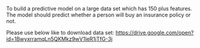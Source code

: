 To build a predictive model on a large data set which has 150 plus features.
The model should predict whether a person will buy an insurance policy or not.


Please use below like to download data set:
https://drive.google.com/open?id=1BwyxrramqLn5QKMkz9wV1IeR1jTfG-3j
